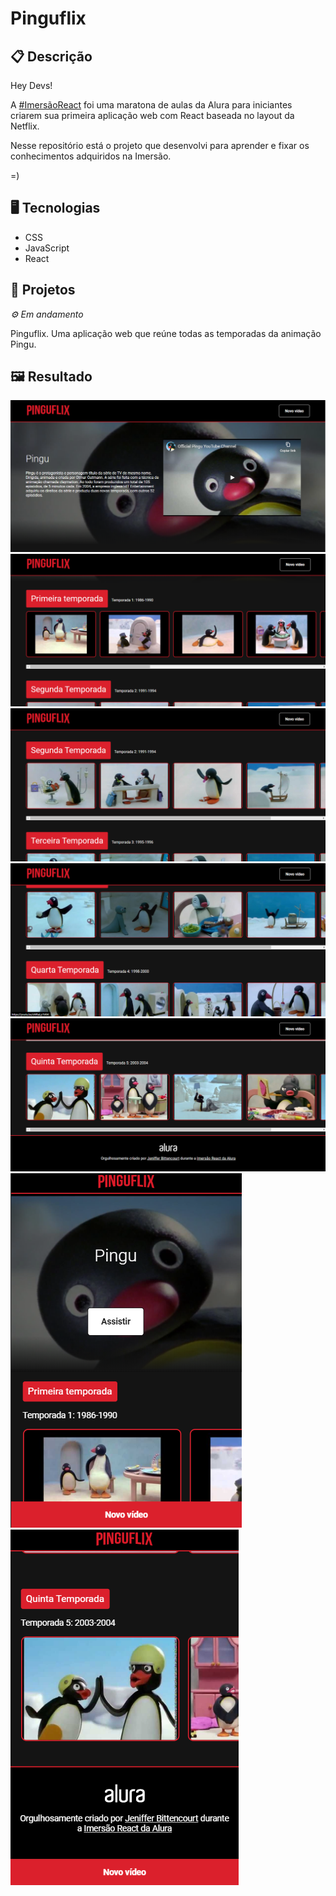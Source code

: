 # Pinguflix

## 📋 Descrição
Hey Devs!

A [#ImersãoReact](https://www.alura.com.br/imersao-react) foi uma maratona de aulas da Alura para iniciantes criarem sua primeira aplicação web com React baseada no layout da Netflix.

Nesse repositório está o projeto que desenvolvi para aprender e fixar os conhecimentos adquiridos na Imersão. 

=)

## 🖥️ Tecnologias

- CSS
- JavaScript
- React


## 🎨 Projetos
*⚙ Em andamento*

Pinguflix. Uma aplicação web que reúne todas as temporadas da animação Pingu.

## 🖼️ Resultado

![](https://github.com/jeniblodev/-Pinguflix/blob/master/projeto/Home_01.PNG) ![](https://github.com/jeniblodev/-Pinguflix/blob/master/projeto/Home_02.PNG) ![](https://github.com/jeniblodev/-Pinguflix/blob/master/projeto/Home_03.PNG) ![](https://github.com/jeniblodev/-Pinguflix/blob/master/projeto/Home_04.PNG) ![](https://github.com/jeniblodev/-Pinguflix/blob/master/projeto/Home_05.PNG) ![](https://github.com/jeniblodev/-Pinguflix/blob/master/projeto/Home_01_pq.PNG) ![](https://github.com/jeniblodev/-Pinguflix/blob/master/projeto/Home_02_pq.PNG)

